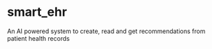 # smart_ehr
An AI powered system to create, read and get recommendations from patient health records
